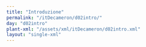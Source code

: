 ```yaml
---
title: "Introduzione"
permalink: "/itDecameron/d02intro/"
day: "d02intro"
plant-xml: "/assets/xml/itDecameron/d02intro.xml"
layout: "single-xml"
---
```


